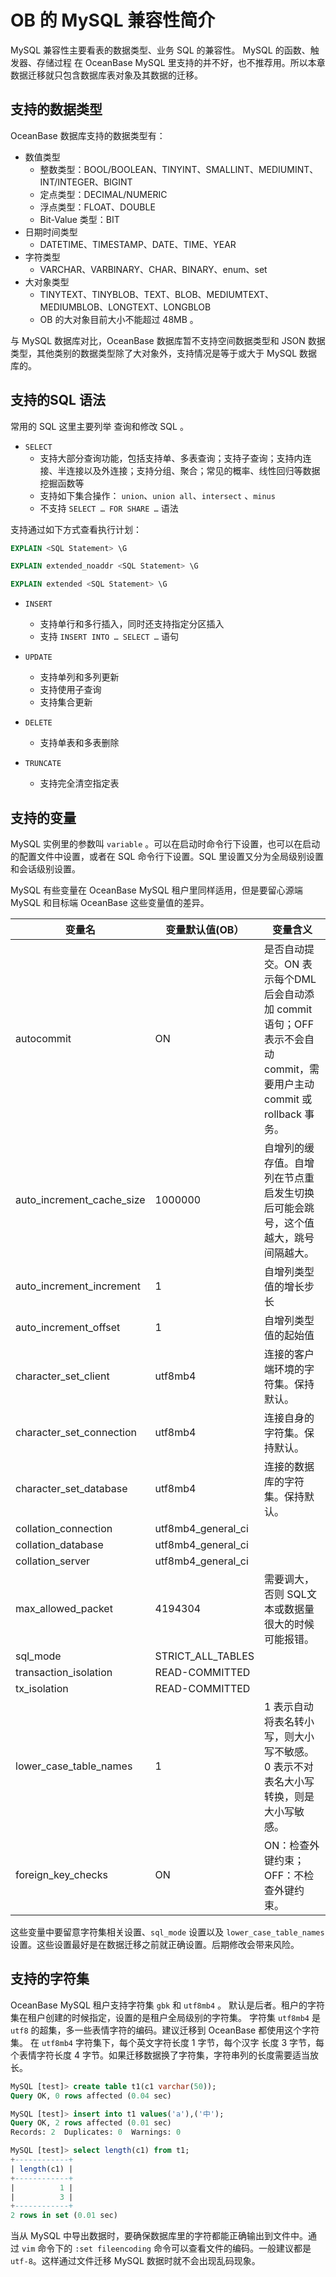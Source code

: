 # OB 的 MySQL 兼容性简介

MySQL 兼容性主要看表的数据类型、业务 SQL 的兼容性。
MySQL 的函数、触发器、存储过程 在 OceanBase MySQL 里支持的并不好，也不推荐用。所以本章数据迁移就只包含数据库表对象及其数据的迁移。

## 支持的数据类型

OceanBase 数据库支持的数据类型有：

+ 数值类型
    - 整数类型：BOOL/BOOLEAN、TINYINT、SMALLINT、MEDIUMINT、INT/INTEGER、BIGINT
    - 定点类型：DECIMAL/NUMERIC
    - 浮点类型：FLOAT、DOUBLE
    - Bit-Value 类型：BIT
+ 日期时间类型
    - DATETIME、TIMESTAMP、DATE、TIME、YEAR
+ 字符类型
    - VARCHAR、VARBINARY、CHAR、BINARY、enum、set
+ 大对象类型
    - TINYTEXT、TINYBLOB、TEXT、BLOB、MEDIUMTEXT、MEDIUMBLOB、LONGTEXT、LONGBLOB
    - OB 的大对象目前大小不能超过 48MB 。

与 MySQL 数据库对比，OceanBase 数据库暂不支持空间数据类型和  JSON  数据类型，其他类别的数据类型除了大对象外，支持情况是等于或大于 MySQL 数据库的。


## 支持的SQL 语法

常用的 SQL 这里主要列举 查询和修改 SQL 。

+ `SELECT`
    - 支持大部分查询功能，包括支持单、多表查询；支持子查询；支持内连接、半连接以及外连接；支持分组、聚合；常见的概率、线性回归等数据挖掘函数等
    - 支持如下集合操作：
    `union`、`union all`、`intersect` 、`minus` 
    - 不支持 `SELECT … FOR SHARE …` 语法


支持通过如下方式查看执行计划：

```sql
EXPLAIN <SQL Statement> \G

EXPLAIN extended_noaddr <SQL Statement> \G

EXPLAIN extended <SQL Statement> \G
```


+ `INSERT`
    - 支持单行和多行插入，同时还支持指定分区插入
    - 支持 `INSERT INTO … SELECT …` 语句

+ `UPDATE`
    - 支持单列和多列更新
    - 支持使用子查询
    - 支持集合更新

+ `DELETE`
    - 支持单表和多表删除

+ `TRUNCATE` 
    - 支持完全清空指定表

## 支持的变量

MySQL 实例里的参数叫 `variable` 。可以在启动时命令行下设置，也可以在启动的配置文件中设置，或者在 SQL 命令行下设置。SQL 里设置又分为全局级别设置和会话级别设置。

MySQL 有些变量在 OceanBase MySQL 租户里同样适用，但是要留心源端 MySQL 和目标端 OceanBase 这些变量值的差异。

| 变量名                       | 变量默认值(OB）          | 变量含义                                                                             |
|---------------------------|--------------------|----------------------------------------------------------------------------------|
| autocommit                | ON                 | 是否自动提交。ON 表示每个DML后会自动添加 commit 语句；OFF 表示不会自动 commit，需要用户主动 commit 或 rollback 事务。 |
| auto_increment_cache_size | 1000000            | 自增列的缓存值。自增列在节点重启发生切换后可能会跳号，这个值越大，跳号间隔越大。                                         |
| auto_increment_increment  | 1                  | 自增列类型值的增长步长                                                                      |
| auto_increment_offset     | 1                  | 自增列类型值的起始值                                                                       |
| character_set_client      | utf8mb4            | 连接的客户端环境的字符集。保持默认。                                                               |
| character_set_connection  | utf8mb4            | 连接自身的字符集。保持默认。                                                                   |
| character_set_database    | utf8mb4            | 连接的数据库的字符集。保持默认。                                                                 |
| collation_connection      | utf8mb4_general_ci |                                                                                  |
| collation_database        | utf8mb4_general_ci |                                                                                  |
| collation_server          | utf8mb4_general_ci |                                                                                  |
| max_allowed_packet        | 4194304            | 需要调大，否则 SQL文本或数据量很大的时候可能报错。                                                      |
| sql_mode                  | STRICT_ALL_TABLES  |                                                                                  |
| transaction_isolation     | READ-COMMITTED     |                                                                                  |
| tx_isolation              | READ-COMMITTED     |                                                                                  |
| lower_case_table_names    | 1                  | 1 表示自动将表名转小写，则大小写不敏感。0 表示不对表名大小写转换，则是大小写敏感。                                                               |
| foreign_key_checks | ON | ON：检查外键约束；OFF：不检查外键约束。 |

这些变量中要留意字符集相关设置、`sql_mode` 设置以及 `lower_case_table_names` 设置。这些设置最好是在数据迁移之前就正确设置。后期修改会带来风险。

## 支持的字符集

OceanBase MySQL 租户支持字符集 `gbk` 和 `utf8mb4` 。 默认是后者。租户的字符集在租户创建的时候指定，设置的是租户全局级别的字符集。
字符集 `utf8mb4` 是 `utf8` 的超集，多一些表情字符的编码。建议迁移到 OceanBase 都使用这个字符集。
在 `utf8mb4` 字符集下，每个英文字符长度 1 字节，每个汉字 长度 3 字节，每个表情字符长度 4 字节。如果迁移数据换了字符集，字符串列的长度需要适当放长。

```sql
MySQL [test]> create table t1(c1 varchar(50));
Query OK, 0 rows affected (0.04 sec)

MySQL [test]> insert into t1 values('a'),('中');
Query OK, 2 rows affected (0.01 sec)
Records: 2  Duplicates: 0  Warnings: 0

MySQL [test]> select length(c1) from t1;
+------------+
| length(c1) |
+------------+
|          1 |
|          3 |
+------------+
2 rows in set (0.01 sec)
```

当从 MySQL 中导出数据时，要确保数据库里的字符都能正确输出到文件中。通过 `vim` 命令下的 `:set fileencoding` 命令可以查看文件的编码。一般建议都是 `utf-8`。这样通过文件迁移 MySQL 数据时就不会出现乱码现象。
